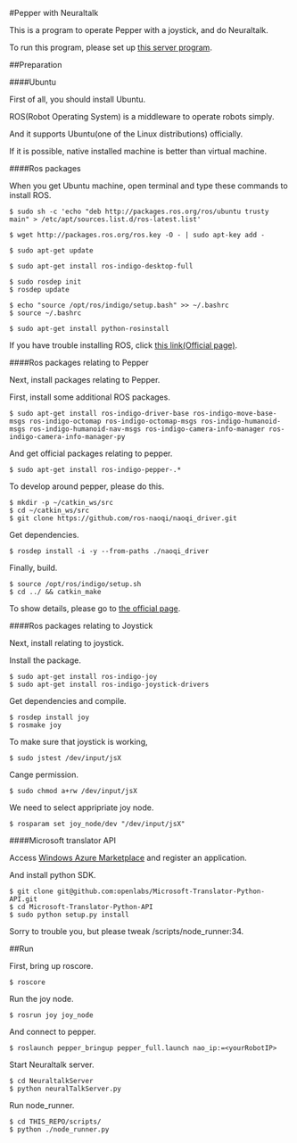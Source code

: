 #Pepper with Neuraltalk

This is a program to operate Pepper with a joystick, and do Neuraltalk.

To run this program, please set up [this server program](https://github.com/kiyomaro927/NeuraltalkServer).

##Preparation

####Ubuntu

First of all, you should install Ubuntu.

ROS(Robot Operating System) is a middleware to operate robots simply.

And it supports Ubuntu(one of the Linux distributions) officially.

If it is possible, native installed machine is better than virtual machine.


####Ros packages

When you get Ubuntu machine, open terminal and type these commands to install ROS.

```
$ sudo sh -c 'echo "deb http://packages.ros.org/ros/ubuntu trusty main" > /etc/apt/sources.list.d/ros-latest.list'
```

```
$ wget http://packages.ros.org/ros.key -O - | sudo apt-key add -
```

```
$ sudo apt-get update
```

```
$ sudo apt-get install ros-indigo-desktop-full
```

```
$ sudo rosdep init
$ rosdep update
```

```
$ echo "source /opt/ros/indigo/setup.bash" >> ~/.bashrc
$ source ~/.bashrc
```

```
$ sudo apt-get install python-rosinstall
```

If you have trouble installing ROS, click [this link(Official page)](http://wiki.ros.org/ja/indigo/Installation/Ubuntu).


####Ros packages relating to Pepper

Next, install packages relating to Pepper.

First, install some additional ROS packages.

```
$ sudo apt-get install ros-indigo-driver-base ros-indigo-move-base-msgs ros-indigo-octomap ros-indigo-octomap-msgs ros-indigo-humanoid-msgs ros-indigo-humanoid-nav-msgs ros-indigo-camera-info-manager ros-indigo-camera-info-manager-py
```

And get official packages relating to pepper.

```
$ sudo apt-get install ros-indigo-pepper-.*
```

To develop around pepper, please do this.

```
$ mkdir -p ~/catkin_ws/src
$ cd ~/catkin_ws/src
$ git clone https://github.com/ros-naoqi/naoqi_driver.git
```

Get dependencies.

```
$ rosdep install -i -y --from-paths ./naoqi_driver
```

Finally, build.

```
$ source /opt/ros/indigo/setup.sh
$ cd ../ && catkin_make
```

To show details, please go to [the official page](http://wiki.ros.org/pepper/Tutorials).


####Ros packages relating to Joystick

Next, install relating to joystick.

Install the package.

```
$ sudo apt-get install ros-indigo-joy
$ sudo apt-get install ros-indigo-joystick-drivers
```

Get dependencies and compile.

```
$ rosdep install joy
$ rosmake joy
```

To make sure that joystick is working, 

```
$ sudo jstest /dev/input/jsX
```

Cange permission.

```
$ sudo chmod a+rw /dev/input/jsX
```

We need to select appripriate joy node.

```
$ rosparam set joy_node/dev "/dev/input/jsX"
```

####Microsoft translator API

Access [Windows Azure Marketplace](https://datamarket.azure.com/home) and register an application.

And install python SDK.

```
$ git clone git@github.com:openlabs/Microsoft-Translator-Python-API.git
$ cd Microsoft-Translator-Python-API
$ sudo python setup.py install
```

Sorry to trouble you, but please tweak /scripts/node_runner:34.

##Run

First, bring up roscore.

```
$ roscore
```

Run the joy node.

```
$ rosrun joy joy_node
```

And connect to pepper.

```
$ roslaunch pepper_bringup pepper_full.launch nao_ip:=<yourRobotIP>
```

Start Neuraltalk server.

```
$ cd NeuraltalkServer
$ python neuralTalkServer.py
```

Run node_runner.

```
$ cd THIS_REPO/scripts/
$ python ./node_runner.py
```
